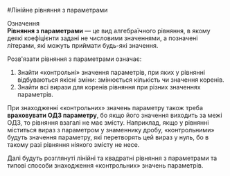 #Лінійне рівняння з параметрами

<div class="space">
<div class="eoz-wrap">
<span class="eoz">Означення</span>
<div class="eoz-text">
<b>Рівняння з параметрами</b> — це вид алгебраїчного рівняння, в якому деякі коефіцієнти задані не числовими значеннями, а позначені літерами, які можуть приймати будь-які значення.
</div>
</div>
</div>

<p>Розв'язати рівняння з параметрами означає:</p>

<ol>
<li>Знайти «контрольні» значення параметрів, при яких у рівнянні відбуваються якісні зміни: змінюється кількість чи значення коренів.</li>
<li>Знайти всі вирази для коренів рівняння при різних значеннях параметрів.</li>
</ol>

<p>При знаходженні «контрольних» значень параметру також треба <b>враховувати ОДЗ параметру</b>, бо якщо його значення виходить за межі ОДЗ, то рівняння взагалі не має змісту. Наприклад, якщо у рівнянні міститься вираз з параметром у знаменнику дробу, «контрольними» будуть значення параметру, які перетворять цей вираз у нуль, бо в такому разі рівняння ніякого змісту не несе.</p>

<p>Далі будуть розглянуті лінійні та квадратні рівняння з параметрами та типові способи знаходження «контрольних» значень параметрів.</p>

